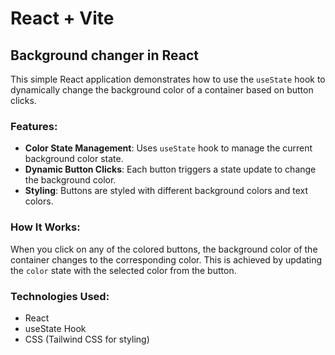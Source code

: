 # React + Vite
## Background changer in React

This simple React application demonstrates how to use the `useState` hook to dynamically change the background color of a container based on button clicks.

### Features:

- **Color State Management**: Uses `useState` hook to manage the current background color state.
- **Dynamic Button Clicks**: Each button triggers a state update to change the background color.
- **Styling**: Buttons are styled with different background colors and text colors.

### How It Works:

When you click on any of the colored buttons, the background color of the container changes to the corresponding color. This is achieved by updating the `color` state with the selected color from the button.

### Technologies Used:

- React
- useState Hook
- CSS (Tailwind CSS for styling)

